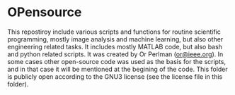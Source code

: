 # OPensource
This repostiroy include various scripts and functions for routine scientific programming, mostly image analysis and machine learning, but also other engineering related tasks. It includes mostly MATLAB code, but also bash and python related scripts. It was created by Or Perlman (or@ieee.org). In some cases other open-source code was used as the basis for the scripts, and in that case it will be mentioned at the begining of the code. This folder is publicly open according to the GNU3 license (see the license file in this folder).

